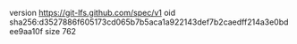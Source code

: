 version https://git-lfs.github.com/spec/v1
oid sha256:d3527886f605173cd065b7b5aca1a922143def7b2caedff214a3e0bdee9aa10f
size 762
